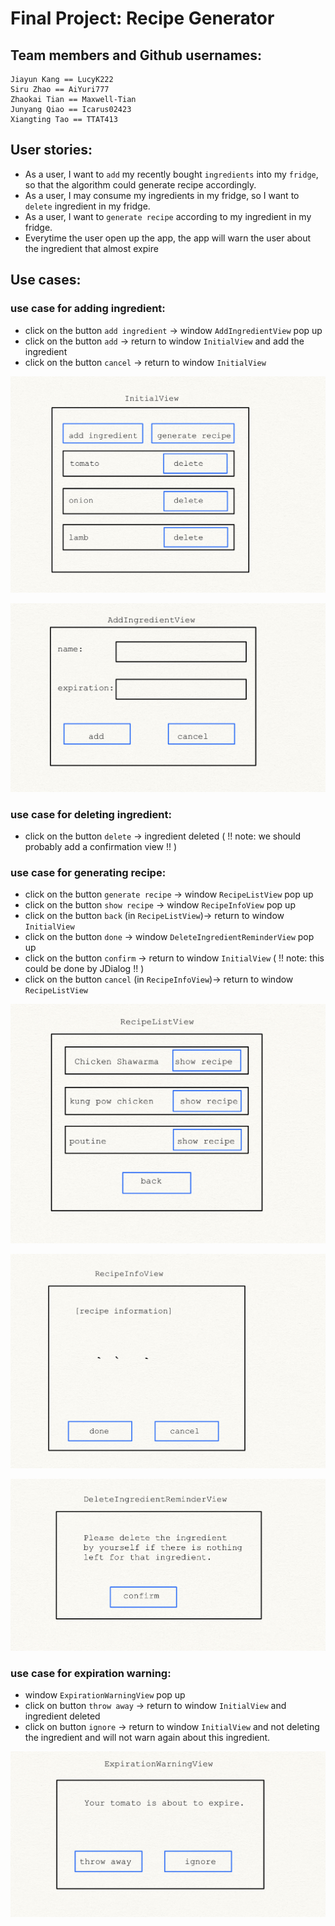 # Final Project: Recipe Generator

## Team members and Github usernames:

    Jiayun Kang == LucyK222
    Siru Zhao == AiYuri777
    Zhaokai Tian == Maxwell-Tian
    Junyang Qiao == Icarus02423
    Xiangting Tao == TTAT413

## User stories:

- As a user, I want to `add` my recently bought `ingredients` into my `fridge`, so that the algorithm could generate recipe accordingly.
- As a user, I may consume my ingredients in my fridge, so I want to `delete` ingredient in my fridge.
- As a user, I want to `generate recipe` according to my ingredient in my fridge.
- Everytime the user open up the app, the app will warn the user about the ingredient that almost expire

## Use cases:

### use case for adding ingredient:

- click on the button `add ingredient` -> window `AddIngredientView` pop up
- click on the button `add` -> return to window `InitialView` and add the ingredient
- click on the button `cancel` -> return to window `InitialView`

![InitialView](images/IMG_0316.jpg)


![AddIngredientView](images/IMG_0317.jpg)

### use case for deleting ingredient:

- click on the button `delete` -> ingredient deleted
  ( !! note: we should probably add a confirmation view !! )

### use case for generating recipe:

- click on the button `generate recipe` -> window `RecipeListView` pop up
- click on the button `show recipe` -> window `RecipeInfoView` pop up
- click on the button `back` (in `RecipeListView`)-> return to window `InitialView`
- click on the button `done` -> window `DeleteIngredientReminderView` pop up
- click on the button `confirm` -> return to window `InitialView` ( !! note: this could be done by JDialog !! )
- click on the button `cancel` (in `RecipeInfoView`)-> return to window `RecipeListView`


![RecipeListView](images/IMG_0318.jpg)


![RecipeInfoView](images/IMG_0319.jpg)


![DeleteInredientReminderView](images/IMG_0320.jpg)

### use case for expiration warning:

- window `ExpirationWarningView` pop up
- click on button `throw away` -> return to window `InitialView` and ingredient deleted
- click on button `ignore` -> return to window `InitialView` and not deleting the ingredient and will not warn again about this ingredient.


![ExpirationWarningView](images/IMG_0321.jpg)